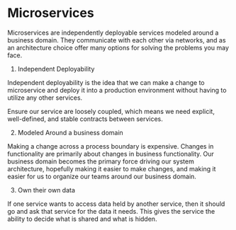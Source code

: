 # Microservices

Microservices are independently deployable services modeled around a business domain. They communicate with each other via networks, and as an architecture choice offer many options for solving the problems you may face.

1. Independent Deployability

Independent deployability is the idea that we can make a change to microservice and deploy it into a production environment without having to utilize any other services.

Ensure our service are loosely coupled, which means we need explicit, well-defined, and stable contracts between services. 

2. Modeled Around a business domain

Making a change across a process boundary is expensive. Changes in functionality are primarily about changes in business functionality. Our business domain becomes the primary force driving our system architecture, hopefully making it easier to make changes, and making it easier for us to organize our teams around our business domain.

3. Own their own data

If one service wants to access data held by another service, then it should go and ask that service for the data it needs. This gives the service the ability to decide what is shared and what is hidden.